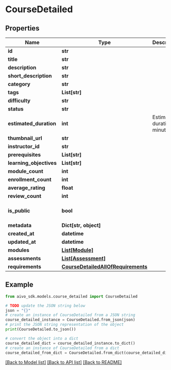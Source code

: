 # CourseDetailed

## Properties

Name | Type | Description | Notes
------------ | ------------- | ------------- | -------------
**id** | **str** |  |
**title** | **str** |  |
**description** | **str** |  |
**short_description** | **str** |  | [optional]
**category** | **str** |  |
**tags** | **List[str]** |  | [optional]
**difficulty** | **str** |  |
**status** | **str** |  |
**estimated_duration** | **int** | Estimated duration in minutes |
**thumbnail_url** | **str** |  | [optional]
**instructor_id** | **str** |  | [optional]
**prerequisites** | **List[str]** |  | [optional]
**learning_objectives** | **List[str]** |  | [optional]
**module_count** | **int** |  | [optional]
**enrollment_count** | **int** |  | [optional]
**average_rating** | **float** |  | [optional]
**review_count** | **int** |  | [optional]
**is_public** | **bool** |  | [optional] [default to True]
**metadata** | **Dict[str, object]** |  | [optional]
**created_at** | **datetime** |  |
**updated_at** | **datetime** |  |
**modules** | [**List[Module]**](Module.md) |  | [optional]
**assessments** | [**List[Assessment]**](Assessment.md) |  | [optional]
**requirements** | [**CourseDetailedAllOfRequirements**](CourseDetailedAllOfRequirements.md) |  | [optional]

## Example

```python
from aivo_sdk.models.course_detailed import CourseDetailed

# TODO update the JSON string below
json = "{}"
# create an instance of CourseDetailed from a JSON string
course_detailed_instance = CourseDetailed.from_json(json)
# print the JSON string representation of the object
print(CourseDetailed.to_json())

# convert the object into a dict
course_detailed_dict = course_detailed_instance.to_dict()
# create an instance of CourseDetailed from a dict
course_detailed_from_dict = CourseDetailed.from_dict(course_detailed_dict)
```

[[Back to Model list]](../README.md#documentation-for-models) [[Back to API list]](../README.md#documentation-for-api-endpoints) [[Back to README]](../README.md)
